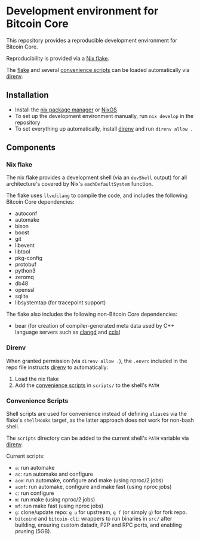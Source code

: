 # Development environment for Bitcoin Core

This repository provides a reproducible development environment for Bitcoin Core.

Reproducibility is provided via a [Nix flake](#nix-flake).

The [flake](#nix-flake) and several [convenience scripts](#convenience-scripts) can be
loaded automatically via [direnv](#direnv).

## Installation

- Install the [nix package manager](https://nixos.org/download/) or
  [NixOS](https://nixos.org/download/)
- To set up the development environment manually, run `nix develop` in the repository
- To set everything up automatically, install [direnv](https://github.com/direnv/direnv)
  and run `direnv allow .`

## Components

### Nix flake

The nix flake provides a development shell (via an `devShell` output) for all architecture's
covered by Nix's `eachDefaultSystem` function.

The flake uses `llvm`/`clang` to compile the code, and includes the following Bitcoin Core
dependencies:
 - autoconf
 - automake
 - bison
 - boost
 - git
 - libevent
 - libtool
 - pkg-config
 - protobuf
 - python3
 - zeromq
 - db48
 - openssl
 - sqlite
 - libsystemtap (for tracepoint support)

The flake also includes the following non-Bitcoin Core dependencies:
- bear (for creation of compiler-generated meta data used by C++ language servers such
  as [clangd](https://github.com/clangd/clangd) and [ccls](https://github.com/MaskRay/ccls))

### Direnv

When granted permission (via `direnv allow .`), the `.envrc` included in the repo file
instructs [direnv](https://github.com/direnv/direnv) to automatically:
1. Load the nix flake
2. Add the [convenience scripts](#convenience-scripts) in `scripts/` to the shell's `PATH`

### Convenience Scripts

Shell scripts are used for convenience instead of defining `alias`es via the flake's
`shellHooks` target, as the latter approach does not work for non-bash shell.

The `scripts` directory can be added to the current shell's `PATH` variable via
[direnv](https://github.com/direnv/direnv).

Current scripts:
- `a`: run automake
- `ac`: run automake and configure
- `acm`: run automake, configure and make (using nproc/2 jobs)
- `acmf`: run automake, configure and make fast (using nproc jobs)
- `c`: run configure
- `m`: run make (using nproc/2 jobs)
- `mf`: run make fast (using nproc jobs)
- `g`: clone/update repo: `g u` for upstream, `g f` (or simply `g`) for fork repo.
- `bitcoind` and `bitcoin-cli`: wrappers to run binaries in `src/` after building,
  ensuring custom datadir, P2P and RPC ports, and enabling pruning (5GB).
